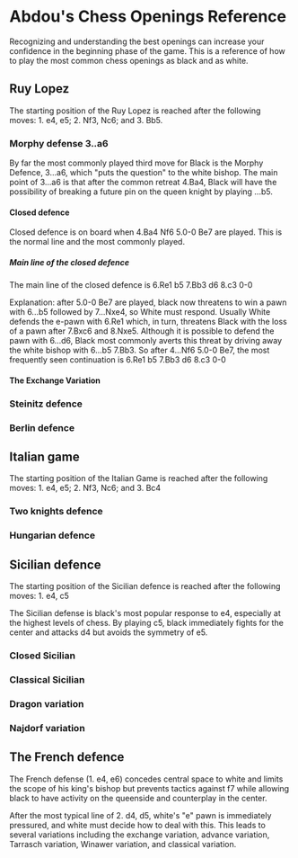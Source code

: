 # Abdou's Chess Openings Reference 

Recognizing and understanding the best openings can increase your confidence in the beginning phase of the game. This is a reference of how to play the most common chess openings as black and as white.

## Ruy Lopez


The starting position of the Ruy Lopez is reached after the following moves: 1. e4, e5; 2. Nf3, Nc6; and 3. Bb5.

### Morphy defense 3..a6

By far the most commonly played third move for Black is the Morphy Defence, 3...a6, which "puts the question" to the white bishop. The main point of 3...a6 is that after the common retreat 4.Ba4, Black will have the possibility of breaking a future pin on the queen knight by playing ...b5.

#### Closed defence


Closed defence is on board when 4.Ba4 Nf6 5.0-0 Be7 are played. This is the normal line and the most commonly played. 

##### Main line of the closed defence

The main line of the closed defence is 6.Re1 b5 7.Bb3 d6 8.c3 0-0

Explanation: after 5.0-0 Be7 are played, black now threatens to win a pawn with 6...b5 followed by 7...Nxe4, so White must respond. Usually White defends the e-pawn with 6.Re1 which, in turn, threatens Black with the loss of a pawn after 7.Bxc6 and 8.Nxe5. Although it is possible to defend the pawn with 6...d6, Black most commonly averts this threat by driving away the white bishop with 6...b5 7.Bb3.
So after 4...Nf6 5.0-0 Be7, the most frequently seen continuation is 6.Re1 b5 7.Bb3 d6 8.c3 0-0 

#### The Exchange Variation



### Steinitz defence

### Berlin defence

## Italian game

The starting position of the Italian Game is reached after the following moves: 1. e4, e5; 2. Nf3, Nc6; and 3. Bc4

### Two knights defence

### Hungarian defence

## Sicilian defence

The starting position of the Sicilian defence is reached after the following moves: 1. e4, c5

The Sicilian defense is black's most popular response to e4, especially at the highest levels of chess. By playing c5, black immediately fights for the center and attacks d4 but avoids the symmetry of e5. 

### Closed Sicilian

### Classical Sicilian

### Dragon variation

### Najdorf variation

## The French defence

The French defense (1. e4, e6) concedes central space to white and limits the scope of his king's bishop but prevents tactics against f7 while allowing black to have activity on the queenside and counterplay in the center.

After the most typical line of 2. d4, d5, white's "e" pawn is immediately pressured, and white must decide how to deal with this. This leads to several variations including the exchange variation, advance variation, Tarrasch variation, Winawer variation, and classical variation.




